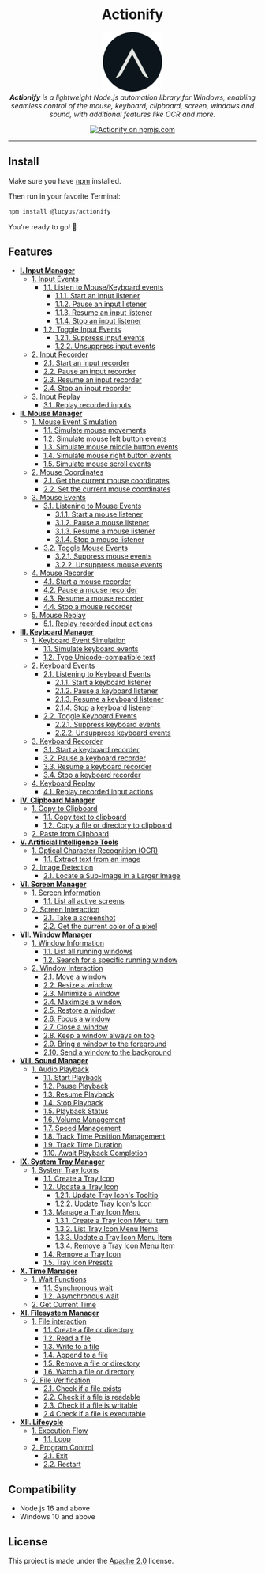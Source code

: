 <h1 align="center">Actionify</h1>

<p align="center">
  <img src="./docs/media/images/actionify_logo_circle.png" alt="Actionify logo" width="120px" height="120px" />
  <br />
  <em><strong>Actionify</strong> is a lightweight Node.js automation library for Windows, enabling seamless control of the mouse, keyboard, clipboard, screen, windows and sound, with additional features like OCR and more.</em>
</p>

<p align="center">
  <a href="https://www.npmjs.com/@lucyus/actionify">
    <img src="https://img.shields.io/npm/v/@lucyus/actionify.svg?logo=npm&logoColor=fff&label=latest&labelColor=grey&color=blue" alt="Actionify on npmjs.com" />
  </a>
</p>

<hr />

## Install

Make sure you have [npm](https://nodejs.org/en/download) installed.

Then run in your favorite Terminal:

```bash
npm install @lucyus/actionify
```

You're ready to go! 🚀

## Features

* [**I. Input Manager**](./docs/INPUT.md)
  * [1. Input Events](./docs/INPUT.md#1-input-events)
    * [1.1. Listen to Mouse/Keyboard events](./docs/INPUT.md#11-listen-to-mousekeyboard-events)
      * [1.1.1. Start an input listener](./docs/INPUT.md#111-start-an-input-listener)
      * [1.1.2. Pause an input listener](./docs/INPUT.md#112-pause-an-input-listener)
      * [1.1.3. Resume an input listener](./docs/INPUT.md#113-resume-an-input-listener)
      * [1.1.4. Stop an input listener](./docs/INPUT.md#114-stop-an-input-listener)
    * [1.2. Toggle Input Events](./docs/INPUT.md#12-toggle-input-events)
      * [1.2.1. Suppress input events](./docs/INPUT.md#121-suppress-input-events)
      * [1.2.2. Unsuppress input events](./docs/INPUT.md#122-unsuppress-input-events)
  * [2. Input Recorder](./docs/INPUT.md#2-input-recorder)
    * [2.1. Start an input recorder](./docs/INPUT.md#21-start-an-input-recorder)
    * [2.2. Pause an input recorder](./docs/INPUT.md#22-pause-an-input-recorder)
    * [2.3. Resume an input recorder](./docs/INPUT.md#23-resume-an-input-recorder)
    * [2.4. Stop an input recorder](./docs/INPUT.md#24-stop-an-input-recorder)
  * [3. Input Replay](./docs/INPUT.md#3-input-replay)
    * [3.1. Replay recorded inputs](./docs/INPUT.md#31-replay-recorded-inputs)
* [**II. Mouse Manager**](./docs/MOUSE.md)
  * [1. Mouse Event Simulation](./docs/MOUSE.md#1-mouse-event-simulation)
    * [1.1. Simulate mouse movements](./docs/MOUSE.md#11-simulate-mouse-movements)
    * [1.2. Simulate mouse left button events](./docs/MOUSE.md#12-simulate-mouse-left-button-events)
    * [1.3. Simulate mouse middle button events](./docs/MOUSE.md#13-simulate-mouse-middle-button-events)
    * [1.4. Simulate mouse right button events](./docs/MOUSE.md#14-simulate-mouse-right-button-events)
    * [1.5. Simulate mouse scroll events](./docs/MOUSE.md#15-simulate-mouse-scroll-events)
  * [2. Mouse Coordinates](./docs/MOUSE.md#2-mouse-coordinates)
    * [2.1. Get the current mouse coordinates](./docs/MOUSE.md#21-get-the-current-mouse-coordinates)
    * [2.2. Set the current mouse coordinates](./docs/MOUSE.md#22-set-the-current-mouse-coordinates)
  * [3. Mouse Events](./docs/MOUSE.md#3-mouse-events)
    * [3.1. Listening to Mouse Events](./docs/MOUSE.md#31-listening-to-mouse-events)
      * [3.1.1. Start a mouse listener](./docs/MOUSE.md#311-start-a-mouse-listener)
      * [3.1.2. Pause a mouse listener](./docs/MOUSE.md#312-pause-a-mouse-listener)
      * [3.1.3. Resume a mouse listener](./docs/MOUSE.md#313-resume-a-mouse-listener)
      * [3.1.4. Stop a mouse listener](./docs/MOUSE.md#314-stop-a-mouse-listener)
    * [3.2. Toggle Mouse Events](./docs/MOUSE.md#32-toggle-mouse-events)
      * [3.2.1. Suppress mouse events](./docs/MOUSE.md#321-suppress-mouse-events)
      * [3.2.2. Unsuppress mouse events](./docs/MOUSE.md#322-unsuppress-mouse-events)
  * [4. Mouse Recorder](./docs/MOUSE.md#4-mouse-recorder)
    * [4.1. Start a mouse recorder](./docs/MOUSE.md#41-start-a-mouse-recorder)
    * [4.2. Pause a mouse recorder](./docs/MOUSE.md#42-pause-a-mouse-recorder)
    * [4.3. Resume a mouse recorder](./docs/MOUSE.md#43-resume-a-mouse-recorder)
    * [4.4. Stop a mouse recorder](./docs/MOUSE.md#44-stop-a-mouse-recorder)
  * [5. Mouse Replay](./docs/MOUSE.md#5-mouse-replay)
    * [5.1. Replay recorded input actions](./docs/MOUSE.md#51-replay-recorded-input-actions)
* [**III. Keyboard Manager**](./docs/KEYBOARD.md)
  * [1. Keyboard Event Simulation](./docs/KEYBOARD.md#1-keyboard-event-simulation)
    * [1.1. Simulate keyboard events](./docs/KEYBOARD.md#11-simulate-keyboard-events)
    * [1.2. Type Unicode-compatible text](./docs/KEYBOARD.md#12-type-unicode-compatible-text)
  * [2. Keyboard Events](./docs/KEYBOARD.md#2-keyboard-events)
    * [2.1. Listening to Keyboard Events](./docs/KEYBOARD.md#21-listening-to-keyboard-events)
      * [2.1.1. Start a keyboard listener](./docs/KEYBOARD.md#211-start-a-keyboard-listener)
      * [2.1.2. Pause a keyboard listener](./docs/KEYBOARD.md#212-pause-a-keyboard-listener)
      * [2.1.3. Resume a keyboard listener](./docs/KEYBOARD.md#213-resume-a-keyboard-listener)
      * [2.1.4. Stop a keyboard listener](./docs/KEYBOARD.md#214-stop-a-keyboard-listener)
    * [2.2. Toggle Keyboard Events](./docs/KEYBOARD.md#22-toggle-keyboard-events)
      * [2.2.1. Suppress keyboard events](./docs/KEYBOARD.md#221-suppress-keyboard-events)
      * [2.2.2. Unsuppress keyboard events](./docs/KEYBOARD.md#222-unsuppress-keyboard-events)
  * [3. Keyboard Recorder](./docs/KEYBOARD.md#3-keyboard-recorder)
    * [3.1. Start a keyboard recorder](./docs/KEYBOARD.md#31-start-a-keyboard-recorder)
    * [3.2. Pause a keyboard recorder](./docs/KEYBOARD.md#32-pause-a-keyboard-recorder)
    * [3.3. Resume a keyboard recorder](./docs/KEYBOARD.md#33-resume-a-keyboard-recorder)
    * [3.4. Stop a keyboard recorder](./docs/KEYBOARD.md#34-stop-a-keyboard-recorder)
  * [4. Keyboard Replay](./docs/KEYBOARD.md#4-keyboard-replay)
    * [4.1. Replay recorded input actions](./docs/KEYBOARD.md#41-replay-recorded-input-actions)
* [**IV. Clipboard Manager**](./docs/CLIPBOARD.md)
  * [1. Copy to Clipboard](./docs/CLIPBOARD.md#1-copy-to-clipboard)
    * [1.1. Copy text to clipboard](./docs/CLIPBOARD.md#11-copy-text-to-clipboard)
    * [1.2. Copy a file or directory to clipboard](./docs/CLIPBOARD.md#12-copy-a-file-or-directory-to-clipboard)
  * [2. Paste from Clipboard](./docs/CLIPBOARD.md#2-paste-from-clipboard)
* [**V. Artificial Intelligence Tools**](./docs/ARTIFICIAL-INTELLIGENCE.md)
  * [1. Optical Character Recognition (OCR)](./docs/ARTIFICIAL-INTELLIGENCE.md#1-optical-character-recognition-ocr)
    * [1.1. Extract text from an image](./docs/ARTIFICIAL-INTELLIGENCE.md#11-extract-text-from-an-image)
  * [2. Image Detection](./docs/ARTIFICIAL-INTELLIGENCE.md#2-image-detection)
    * [2.1. Locate a Sub-Image in a Larger Image](./docs/ARTIFICIAL-INTELLIGENCE.md#21-locate-a-sub-image-in-a-larger-image)
* [**VI. Screen Manager**](./docs/SCREEN.md)
  * [1. Screen Information](./docs/SCREEN.md#1-screen-information)
    * [1.1. List all active screens](./docs/SCREEN.md#11-list-all-active-screens)
  * [2. Screen Interaction](./docs/SCREEN.md#2-screen-interaction)
    * [2.1. Take a screenshot](./docs/SCREEN.md#21-take-a-screenshot)
    * [2.2. Get the current color of a pixel](./docs/SCREEN.md#22-get-the-current-color-of-a-pixel)
* [**VII. Window Manager**](./docs/WINDOW.md)
  * [1. Window Information](./docs/WINDOW.md#1-window-information)
    * [1.1. List all running windows](./docs/WINDOW.md#11-list-all-running-windows)
    * [1.2. Search for a specific running window](./docs/WINDOW.md#12-search-for-a-specific-running-window)
  * [2. Window Interaction](./docs/WINDOW.md#2-window-interaction)
    * [2.1. Move a window](./docs/WINDOW.md#21-move-a-window)
    * [2.2. Resize a window](./docs/WINDOW.md#22-resize-a-window)
    * [2.3. Minimize a window](./docs/WINDOW.md#23-minimize-a-window)
    * [2.4. Maximize a window](./docs/WINDOW.md#24-maximize-a-window)
    * [2.5. Restore a window](./docs/WINDOW.md#25-restore-a-window)
    * [2.6. Focus a window](./docs/WINDOW.md#26-focus-a-window)
    * [2.7. Close a window](./docs/WINDOW.md#27-close-a-window)
    * [2.8. Keep a window always on top](./docs/WINDOW.md#28-keep-a-window-always-on-top)
    * [2.9. Bring a window to the foreground](./docs/WINDOW.md#29-bring-a-window-to-the-foreground)
    * [2.10. Send a window to the background](./docs/WINDOW.md#210-send-a-window-to-the-background)
* [**VIII. Sound Manager**](./docs/SOUND.md)
  * [1. Audio Playback](./docs/SOUND.md#1-audio-playback)
    * [1.1. Start Playback](./docs/SOUND.md#11-start-playback)
    * [1.2. Pause Playback](./docs/SOUND.md#12-pause-playback)
    * [1.3. Resume Playback](./docs/SOUND.md#13-resume-playback)
    * [1.4. Stop Playback](./docs/SOUND.md#14-stop-playback)
    * [1.5. Playback Status](./docs/SOUND.md#15-playback-status)
    * [1.6. Volume Management](./docs/SOUND.md#16-volume-management)
    * [1.7. Speed Management](./docs/SOUND.md#17-speed-management)
    * [1.8. Track Time Position Management](./docs/SOUND.md#18-track-time-position-management)
    * [1.9. Track Time Duration](./docs/SOUND.md#19-track-time-duration)
    * [1.10. Await Playback Completion](./docs/SOUND.md#110-await-playback-completion)
* [**IX. System Tray Manager**](./docs/SYSTEM_TRAY.md)
  * [1. System Tray Icons](./docs/SYSTEM_TRAY.md#1-system-tray-icons)
    * [1.1. Create a Tray Icon](./docs/SYSTEM_TRAY.md#11-create-a-tray-icon)
    * [1.2. Update a Tray Icon](./docs/SYSTEM_TRAY.md#12-update-a-tray-icon)
      * [1.2.1. Update Tray Icon's Tooltip](./docs/SYSTEM_TRAY.md#121-update-tray-icons-tooltip)
      * [1.2.2. Update Tray Icon's Icon](./docs/SYSTEM_TRAY.md#122-update-tray-icons-icon)
    * [1.3. Manage a Tray Icon Menu](./docs/SYSTEM_TRAY.md#13-manage-a-tray-icon-menu)
      * [1.3.1. Create a Tray Icon Menu Item](./docs/SYSTEM_TRAY.md#131-create-a-tray-icon-menu-item)
      * [1.3.2. List Tray Icon Menu Items](./docs/SYSTEM_TRAY.md#132-list-tray-icon-menu-items)
      * [1.3.3. Update a Tray Icon Menu Item](./docs/SYSTEM_TRAY.md#133-update-a-tray-icon-menu-item)
      * [1.3.4. Remove a Tray Icon Menu Item](./docs/SYSTEM_TRAY.md#134-remove-a-tray-icon-menu-item)
    * [1.4. Remove a Tray Icon](./docs/SYSTEM_TRAY.md#14-remove-a-tray-icon)
    * [1.5. Tray Icon Presets](./docs/SYSTEM_TRAY.md#15-tray-icon-presets)
* [**X. Time Manager**](./docs/TIME.md)
  * [1. Wait Functions](./docs/TIME.md#1-wait-functions)
    * [1.1. Synchronous wait](./docs/TIME.md#11-synchronous-wait)
    * [1.2. Asynchronous wait](./docs/TIME.md#12-asynchronous-wait)
  * [2. Get Current Time](./docs/TIME.md#2-get-current-time)
* [**XI. Filesystem Manager**](./docs/FILESYSTEM.md)
  * [1. File interaction](./docs/FILESYSTEM.md#1-file-interaction)
    * [1.1. Create a file or directory](./docs/FILESYSTEM.md#11-create-a-file-or-directory)
    * [1.2. Read a file](./docs/FILESYSTEM.md#12-read-a-file)
    * [1.3. Write to a file](./docs/FILESYSTEM.md#13-write-to-a-file)
    * [1.4. Append to a file](./docs/FILESYSTEM.md#14-append-to-a-file)
    * [1.5. Remove a file or directory](./docs/FILESYSTEM.md#15-remove-a-file-or-directory)
    * [1.6. Watch a file or directory](./docs/FILESYSTEM.md#16-watch-a-file-or-directory)
  * [2. File Verification](./docs/FILESYSTEM.md#2-file-verification)
    * [2.1. Check if a file exists](./docs/FILESYSTEM.md#21-check-if-a-file-exists)
    * [2.2. Check if a file is readable](./docs/FILESYSTEM.md#22-check-if-a-file-is-readable)
    * [2.3. Check if a file is writable](./docs/FILESYSTEM.md#23-check-if-a-file-is-writable)
    * [2.4 Check if a file is executable](./docs/FILESYSTEM.md#24-check-if-a-file-is-executable)
* [**XII. Lifecycle**](./docs/LIFECYCLE.md)
  * [1. Execution Flow](./docs/LIFECYCLE.md#1-execution-flow)
    * [1.1. Loop](./docs/LIFECYCLE.md#11-loop)
  * [2. Program Control](./docs/LIFECYCLE.md#2-program-control)
    * [2.1. Exit](./docs/LIFECYCLE.md#21-exit)
    * [2.2. Restart](./docs/LIFECYCLE.md#22-restart)

## Compatibility

* Node.js 16 and above
* Windows 10 and above

## License

This project is made under the [Apache 2.0](./LICENSE) license.

